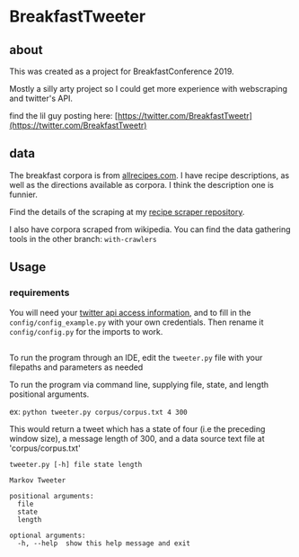 # BreakfastTweeter

## about
This was created as a project for BreakfastConference 2019. 

Mostly a silly arty project so I could get more experience with webscraping and twitter's API.

find the lil guy posting here: [https://twitter.com/BreakfastTweetr](https://twitter.com/BreakfastTweetr)

## data

The breakfast corpora is from [allrecipes.com](https://www.allrecipes.com). I have recipe descriptions,
 as well as the directions available as corpora. I think the description one is funnier.

Find the details of the scraping at my [recipe scraper repository](https://github.com/follperson/many-breakfasts).

I also have corpora scraped from wikipedia. You can find the data gathering tools in the other branch: `with-crawlers`
 
 
## Usage

### requirements

You will need your [twitter api access information](https://developer.twitter.com/en/docs), and 
to fill in the `config/config_example.py` with your own credentials. Then rename it `config/config.py` for the 
imports to work.

##

To run the program through an IDE, edit the `tweeter.py` file with your filepaths and parameters as needed

To run the program via command line, supplying file, state, and length positional arguments. 

ex: `python tweeter.py corpus/corpus.txt 4 300`

This would return a tweet which has a state of four (i.e the preceding window size), a message length of 300, and 
a data source text file at 'corpus/corpus.txt' 

```
tweeter.py [-h] file state length

Markov Tweeter

positional arguments:
  file
  state
  length

optional arguments:
  -h, --help  show this help message and exit
```

